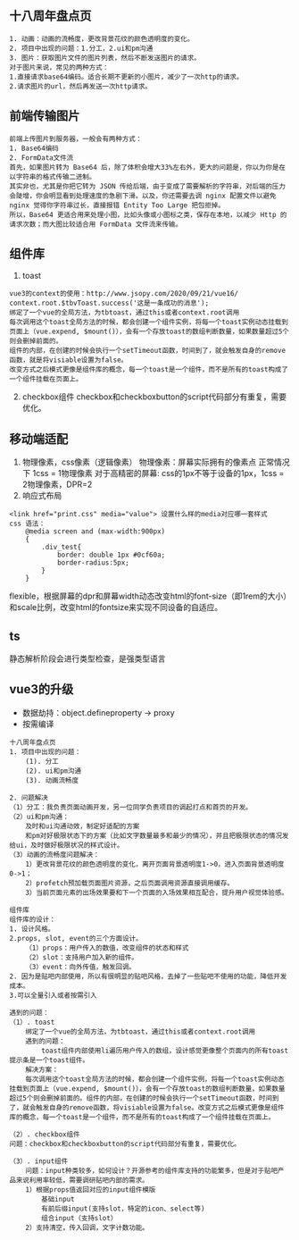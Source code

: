 ## 十八周年盘点页
```
1. 动画：动画的流畅度，更改背景花纹的颜色透明度的变化。
2. 项目中出现的问题：1.分工，2.ui和pm沟通
3. 图片：获取图片文件的图片列表，然后不断发送图片的请求。
对于图片来说，常见的两种方式：
1.直接请求base64编码。适合长期不更新的小图片，减少了一次http的请求。
2.请求图片的url，然后再发送一次http请求。
```

## 前端传输图片
```
前端上传图片到服务器，一般会有两种方式：
1. Base64编码
2. FormData文件流
首先，如果图片转为 Base64 后，除了体积会增大33%左右外，更大的问题是，你以为你是在以字符串的格式传输二进制。
其实非也，尤其是你把它转为 JSON 传给后端，由于变成了需要解析的字符串，对后端的压力会陡增，你会明显看到处理速度的急剧下滑。以及，你还需要去调 nginx 配置文件以避免 nginx 觉得你字符串过长，直接报错 Entity Too Large 把包拒掉。
所以，Base64 更适合用来处理小图，比如头像或小图标之类，保存在本地，以减少 Http 的请求次数；而大图比较适合用 FormData 文件流来传输。
```
## 组件库
1. toast
```
vue3的context的使用：http://www.jsopy.com/2020/09/21/vue16/
context.root.$tbvToast.success('这是一条成功的消息');
绑定了一个vue的全局方法，为tbtoast，通过this或者context.root调用
每次调用这个toast全局方法的时候，都会创建一个组件实例，将每一个toast实例动态挂载到页面上（vue.expend, $mount()），会有一个存放toast的数组判断数量，如果数量超过5个则会删掉前面的。
组件的内部，在创建的时候会执行一个setTimeout函数，时间到了，就会触发自身的remove函数，就是将visiable设置为false。
改变方式之后模式更像是组件库的概念，每一个toast是一个组件，而不是所有的toast构成了一个组件挂载在页面上。
```
2. checkbox组件
checkbox和checkboxbutton的script代码部分有重复，需要优化。

## 移动端适配
1. 物理像素，css像素（逻辑像素）
物理像素：屏幕实际拥有的像素点
正常情况下 1css = 1物理像素
对于高精密的屏幕: css的1px不等于设备的1px，1css = 2物理像素，DPR=2
2. 响应式布局
```
<link href="print.css" media="value"> 设置什么样的media对应哪一套样式
css 语法：
    @media screen and (max-width:900px)
    {
        .div_test{
            border: double 1px #0cf60a;
            border-radius:5px;
        }
    }
```
flexible，根据屏幕的dpr和屏幕width动态改变html的font-size（即1rem的大小）和scale比例，改变html的fontsize来实现不同设备的自适应。
## ts
静态解析阶段会进行类型检查，是强类型语言

## vue3的升级
* 数据劫持：object.defineproperty -> proxy
* 按需编译

```
十八周年盘点页
1. 项目中出现的问题：
	(1). 分工 
	(2). ui和pm沟通  
	(3). 动画流畅度

2. 问题解决
（1）分工：我负责页面动画开发，另一位同学负责项目的调起打点和首页的开发。
（2）ui和pm沟通：
	及时和ui沟通动效，制定好适配的方案
	和pm对好极限状态下的方案（比如文字数量最多和最少的情况），并且把极限状态的情况发给ui，及时做好极限状况的样式设计。
（3）动画的流畅度问题解决：
	1）更改背景花纹的颜色透明度的变化，离开页面背景透明度1->0，进入页面背景透明度0->1；
	2）profetch预加载页面图片资源，之后页面调用资源直接调用缓存。
	3）当前页面元素的出场效果要和下一个页面的入场效果相互配合，提升用户视觉体验感。
      
组件库
组件库的设计：
1. 设计风格。
2.props, slot, event的三个方面设计。
	（1）props：用户传入的数值，改变组件的状态和样式
	（2）slot：支持用户加入新的组件。
	（3）event：向外传值，触发回调。
2. 因为是贴吧内部使用，所以有很明显的贴吧风格，去掉了一些贴吧不使用的功能，降低开发成本。
3.可以全量引入或者按需引入

遇到的问题：
（1）. toast
	绑定了一个vue的全局方法，为tbtoast，通过this或者context.root调用
	遇到的问题：
		toast组件内部使用li遍历用户传入的数组，设计感觉更像整个页面内的所有toast提示条是一个toast组件。
	解决方案：
	每次调用这个toast全局方法的时候，都会创建一个组件实例，将每一个toast实例动态挂载到页面上（vue.expend, $mount()），会有一个存放toast的数组判断数量，如果数量超过5个则会删掉前面的。组件的内部，在创建的时候会执行一个setTimeout函数，时间到了，就会触发自身的remove函数，将visiable设置为false。改变方式之后模式更像是组件库的概念，每一个toast是一个组件，而不是所有的toast构成了一个组件挂载在页面上。

（2）. checkbox组件
问题：checkbox和checkboxbutton的script代码部分有重复，需要优化。

（3）. input组件
	问题：input种类较多，如何设计？开源参考的组件库支持的功能繁多，但是对于贴吧产品来说利用率较低，需要调研贴吧内部的需求。
	1）根据props值返回对应的input组件模版
		基础input
		有前后缀input(支持slot，特定的icon、select等)
		组合input（支持slot）
	2）支持清空，传入回调，文字计数功能。
```
